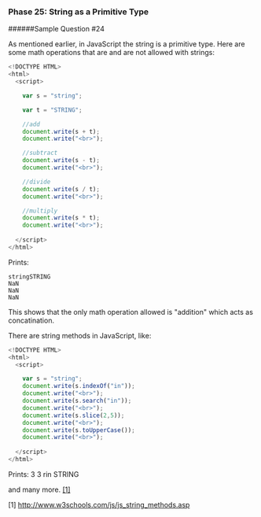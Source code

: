### Phase 25: String as a Primitive Type
######Sample Question #24

As mentioned earlier, in JavaScript the string is a primitive type. Here are some math operations that are and are not allowed with strings:

```js
<!DOCTYPE HTML>
<html>
  <script>

    var s = "string";

    var t = "STRING";

    //add
    document.write(s + t);
    document.write("<br>");

    //subtract
    document.write(s - t);
    document.write("<br>");

    //divide
    document.write(s / t);
    document.write("<br>");

    //multiply
    document.write(s * t);
    document.write("<br>");
    
  </script>
</html>

```

Prints:

	stringSTRING
	NaN
	NaN
	NaN


This shows that the only math operation allowed is "addition" which acts as concatination.

There are string methods in JavaScript, like:

```js
<!DOCTYPE HTML>
<html>
  <script>

    var s = "string";
    document.write(s.indexOf("in"));
    document.write("<br>");
    document.write(s.search("in"));
    document.write("<br>");
    document.write(s.slice(2,5));
    document.write("<br>");
    document.write(s.toUpperCase());
    document.write("<br>");
    
  </script>
</html>

```

Prints:
	3
	3
	rin
	STRING



and many more. [[1]](http://www.w3schools.com/js/js_string_methods.asp)

[1] http://www.w3schools.com/js/js_string_methods.asp